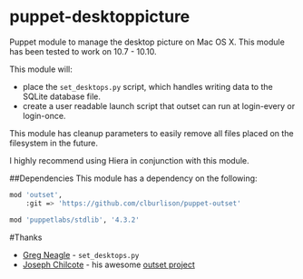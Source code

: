 puppet-desktoppicture
===================

Puppet module to manage the desktop picture on Mac OS X. This module has been tested to work on 10.7 - 10.10. 

This module will:
* place the ``set_desktops.py`` script, which handles writing data to the SQLite database file. 
* create a user readable launch script that outset can run at login-every or login-once.

This module has cleanup parameters to easily remove all files placed on the filesystem in the future.

I highly recommend using Hiera in conjunction with this module.

##Dependencies
This module has a dependency on the following:

```bash
mod 'outset',
    :git => 'https://github.com/clburlison/puppet-outset'

mod 'puppetlabs/stdlib', '4.3.2'		
``` 

#Thanks
- [Greg Neagle](http://github.com/gregneagle) - ``set_desktops.py``
- [Joseph Chilcote](https://github.com/chilcote/) - his awesome [outset project](https://github.com/chilcote/outset)